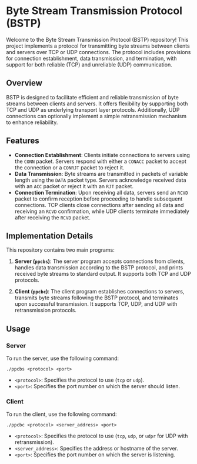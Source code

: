 # Byte Stream Transmission Protocol (BSTP)

Welcome to the Byte Stream Transmission Protocol (BSTP) repository! This project implements a protocol for transmitting byte streams between clients and servers over TCP or UDP connections. The protocol includes provisions for connection establishment, data transmission, and termination, with support for both reliable (TCP) and unreliable (UDP) communication.

## Overview

BSTP is designed to facilitate efficient and reliable transmission of byte streams between clients and servers. It offers flexibility by supporting both TCP and UDP as underlying transport layer protocols. Additionally, UDP connections can optionally implement a simple retransmission mechanism to enhance reliability.

## Features

- **Connection Establishment**: Clients initiate connections to servers using the `CONN` packet. Servers respond with either a `CONACC` packet to accept the connection or a `CONRJT` packet to reject it.
- **Data Transmission**: Byte streams are transmitted in packets of variable length using the `DATA` packet type. Servers acknowledge received data with an `ACC` packet or reject it with an `RJT` packet.
- **Connection Termination**: Upon receiving all data, servers send an `RCVD` packet to confirm reception before proceeding to handle subsequent connections. TCP clients close connections after sending all data and receiving an `RCVD` confirmation, while UDP clients terminate immediately after receiving the `RCVD` packet.

## Implementation Details

This repository contains two main programs:

1. **Server (`ppcbs`)**: The server program accepts connections from clients, handles data transmission according to the BSTP protocol, and prints received byte streams to standard output. It supports both TCP and UDP protocols.
   
2. **Client (`ppcbc`)**: The client program establishes connections to servers, transmits byte streams following the BSTP protocol, and terminates upon successful transmission. It supports TCP, UDP, and UDP with retransmission protocols.

## Usage

### Server

To run the server, use the following command:

`./ppcbs <protocol> <port>`

- `<protocol>`: Specifies the protocol to use (`tcp` or `udp`).
- `<port>`: Specifies the port number on which the server should listen.

### Client

To run the client, use the following command:

`./ppcbc <protocol> <server_address> <port>`

- `<protocol>`: Specifies the protocol to use (`tcp`, `udp`, or `udpr` for UDP with retransmission).
- `<server_address>`: Specifies the address or hostname of the server.
- `<port>`: Specifies the port number on which the server is listening.


